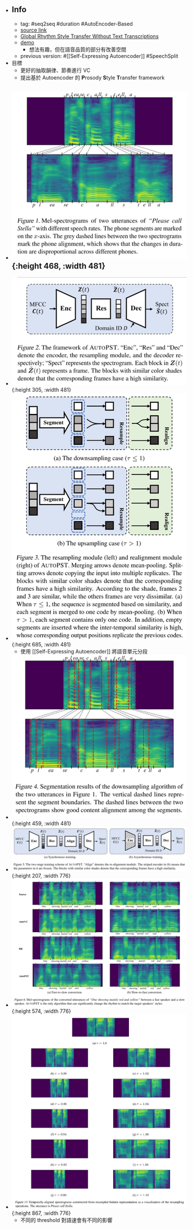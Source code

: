 - ## Info
	- tag: #seq2seq #duration #AutoEncoder-Based
	- [source link](https://github.com/auspicious3000/AutoPST)
	- [Global Rhythm Style Transfer Without Text Transcriptions](https://arxiv.org/abs/2106.08519)
	- [demo](https://auspicious3000.github.io/AutoPST-Demo/)
		- 想法有趣，但在語音品質的部分有改善空間
	- previous version: #[[Self-Expressing Autoencoder]] #SpeechSplit
- 目標
	- 更好的抽取韻律、節奏進行 VC
	- 提出基於 Autoencoder 的 **P**rosody **S**tyle **T**ransfer framework
- ![2022-07-10-21-09-11.jpeg](../assets/2022-07-10-21-09-11.jpeg){:height 468, :width 481}
	-
- ![2022-07-10-21-09-27.jpeg](../assets/2022-07-10-21-09-27.jpeg){:height 305, :width 481}
- ![2022-07-10-21-09-41.jpeg](../assets/2022-07-10-21-09-41.jpeg){:height 685, :width 481}
	- 使用 [[Self-Expressing Autoencoder]] 將語音單元分段
- ![2022-07-10-21-10-06.jpeg](../assets/2022-07-10-21-10-06.jpeg){:height 459, :width 481}
- ![2022-07-10-21-10-22.jpeg](../assets/2022-07-10-21-10-22.jpeg){:height 207, :width 776}
- ![2022-07-10-21-10-34.jpeg](../assets/2022-07-10-21-10-34.jpeg){:height 574, :width 776}
- ![2022-07-12-16-41-21.jpeg](../assets/2022-07-12-16-41-21.jpeg){:height 867, :width 776}
	- 不同的 threshold 對語速會有不同的影響